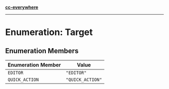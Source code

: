 [**cc-everywhere**](../../../../../index.md)

***

# Enumeration: Target

## Enumeration Members

| Enumeration Member | Value |
| ------ | ------ |
| <a id="editor"></a> `EDITOR` | `"EDITOR"` |
| <a id="quick_action"></a> `QUICK_ACTION` | `"QUICK_ACTION"` |
